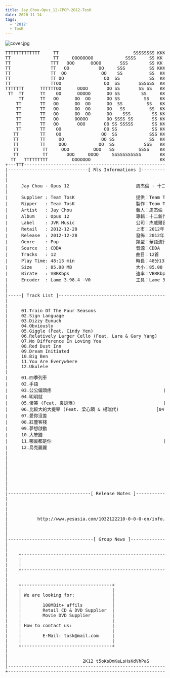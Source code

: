 ```yaml
---
title: Jay_Chou-Opus_12-CPOP-2012-TosK
date: 2020-11-14
tags: 
  - '2012'
  - TosK
---
```


![cover.jpg](https://goindex.65style.workers.dev/1:/Jay_Chou-Opus_12-CPOP-2012-TosK/00-jay_chou-opus_12-cpop-2012-cover-tosk.jpg)

<retrotxt v-slot>
<pre class="has-text-plain text-1x font-ibm_vga_8x16">TTTTTTTTTTTTT     TT                            SSSSSSSS KKKKKK    KKKK    KKKKKKK
TT                TT     OOOOOOOO            SSSS     SS KK        KKKK        KK
TT               TTT   OOO      OOOO       SSS        SS KK        KKK         KK
TT               TT   OO           OO     SSS         SS KKK       KKK        KK
TT               TT  OO             OO    SS          SS  KK       KK        KK
TT               TT OO               OO  SS           SS  KK                KK
TT               TTOO                OO  SS       SSSSSS  KK                KK
TTTTTTT      TTTTTTOO      OOOO       OO SS       SS SS   KK               KK
 TT  TT      TT    OO      OOOOO      OO SS        SS     KK              KK
     TT      TT   OO      OO  OO      OO SS         SS    KK              KK
    TT       TT   OO      OO  OO      OO  SS         SS   KK               KK
    TT       TT   OO      OO  OO      OO   SS         SS  KK                KK
    TT       TT   OO      OO  OO      OO    SSS        SS KK                 KK
    TT       TT   OO      OOOOO       OO SSSS SS       SS KK                  KK
    TT       TT   OO       OOO       OO SS SSSSS       SS KK                   KK
    TT       TT    OO                OO SS             SS KK       KK           KK
   TT        TT    OO               OO  SS            SSS KK      KKKK         KK
   TT        TT     OO              OO SS             SS  KK      KK KK       KK
   TT        TT     OOO            OO  SS           SSS   KK      KK  KK    KKK
   TT         TT     OOO         OOO   SS         SSSS    KK       KK  KK  KKK
   TT         TT       OOO     OOOO     SSSSSSSSSSS       KK KKKKKKKK  KK KKK
  TT   TTTTTTTTT         OOOOOOO                          KKKK          KKKK
+---TTT-----------------------------------------------------------------KKK----+
|------------------------------[ Rls Informations ]----------------------------|
|                                                                              |
|                                                                              |
|     Jay Chou - Opus 12                         周杰倫 - 十二新作             |
|                                                                              |
|     Supplier : Team TosK                       提供：Team TosK               |
|     Ripper   : Team TosK                       製作：Team TosK               |
|     Artist   : Jay Chou                        藝人：周杰倫                  |
|     Album    : Opus 12                         專輯：十二新作                |
|     Label    : JVR Music                       公司：杰威爾音樂              |
|     Retail   : 2012-12-28                      上市：2012年12月28日          |
|     Release  : 2012-12-28                      發佈：2012年12月28日          |
|     Genre    : Pop                             類型：華語流行                |
|     Source   : CDDA                            音源：CDDA                    |
|     Tracks   : 12                              曲目：12首                    |
|     Play Time: 48:13 min                       時長：48分13秒                |
|     Size     : 85.08 MB                        大小：85.08 MB                |
|     Birate   : VBRKbps                         速率：VBRKbps                 |
|     Encoder  : Lame 3.98.4 -V0                 工具：Lame 3.98.4 -V0         |
|                                                                              |
|                                                                              |
|-----[ Track List ]-----------------------------------------------------------|
|                                                                              |
|                                                                              |
|     01.Train Of The Four Seasons                           [02:40]           |
|     02.Sign Language                                       [04:49]           |
|     03.Dizzy Eunuch                                        [03:03]           |
|     04.Obviously                                           [04:20]           |
|     05.Giggle (Feat. Cindy Yen)                            [04:50]           |
|     06.Relatively Larger Cello (Feat. Lara &amp; Gary Yang)    [04:13]           |
|     07.No Difference In Loving You                         [04:41]           |
|     08.Red Dust Inn                                        [04:34]           |
|     09.Dream Initiated                                     [03:26]           |
|     10.Big Ben                                             [04:03]           |
|     11.You Are Everywhere                                  [04:39]           |
|     12.Ukulele                                             [02:55]           |
|                                                            -------           |
|     01.四季列車                                            [02:40]           |
|     02.手語                                                [04:49]           |
|     03.公公偏頭疼                                          [03:03]           |
|     04.明明就                                              [04:20]           |
|     05.傻笑 (Feat. 袁詠琳)                                 [04:50]           |
|     06.比較大的大提琴 (Feat. 梁心頤 &amp; 楊瑞代)              [04:13]           |
|     07.愛你沒差                                            [04:41]           |
|     08.紅塵客棧                                            [04:34]           |
|     09.夢想啟動                                            [03:26]           |
|     10.大笨鐘                                              [04:03]           |
|     11.哪裏都是你                                          [04:39]           |
|     12.烏克麗麗                                            [02:55]           |
|                                                            -------           |
|                                                             48:13 min        |
|                                                             85.08 MB         |
|                                                                              |
|                                                                              |
|                                                                              |
|                                                                              |
|                                                                              |
|-------------------------------[ Release Notes ]------------------------------|
|                                                                              |
|                                                                              |
|                                                                              |
|                                                                              |
|           http://www.yesasia.com/1032122210-0-0-0-en/info.html               |
|                                                                              |
|                                                                              |
|                                                                              |
|--------------------------------[ Group News ]--------------------------------|
|                                                                              |
|                                                                              |
|    +--------------------------------------------------------------------+    |
|    |                                                                    |    |
|    |                                                                    |    |
|    +--------------------------------------------------------------------+    |
|                                                                              |
|                                                                              |
|    +----------------------------------+                                      |
|    |                                  |                                      |
|    | We are looking for:              |                                      |
|    |                                  |                                      |
|    |        100MBit+ affils           |                                      |
|    |        Retail CD &amp; DVD Supplier  |                                      |
|    |        Movie DVD Supplier        |                                      |
|    |                                  |                                      |
|    | How to contact us:               |                                      |
|    |                                  |                                      |
|    |        E-Mail: tosk@mail.com     |                                      |
|    |                                  |                    RlS No. 1443      |
|    +----------------------------------+                                      |
|                                                                              |
|                                                                              |
|                            2K12 t5oKsDmKaLsHsKdVhPaS                         |
|------------------------------------------------------------------------------|
+------------------------------------------------------------------------------+
<span class="dos-cursor">_</span></pre>
</retrotxt>

<a-player 
    :options="{
        audio: [
          {
            name: '大笨鐘',
            artist: '周杰倫',
            url: 'https://goindex.65style.workers.dev/1:/Jay_Chou-Opus_12-CPOP-2012-TosK/10-jay_chou-big_ben-tosk.mp3',
            cover: 'https://goindex.65style.workers.dev/1:/Jay_Chou-Opus_12-CPOP-2012-TosK/00-jay_chou-opus_12-cpop-2012-cover-tosk.jpg',
            theme: '#ebd0c2'
          },
        ]
    }"
/>

<download url="https://mirrorace.org/m/3HT0Y"/>

